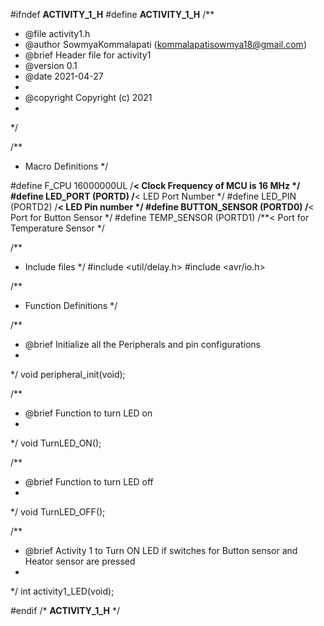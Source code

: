 #ifndef __ACTIVITY_1_H__
#define __ACTIVITY_1_H__
/**
 * @file activity1.h
 * @author SowmyaKommalapati (kommalapatisowmya18@gmail.com)
 * @brief Header file for activity1
 * @version 0.1
 * @date 2021-04-27
 * 
 * @copyright Copyright (c) 2021
 * 
 */


/**
 * Macro Definitions
 */

#define F_CPU 16000000UL 	/**< Clock Frequency of MCU is 16 MHz */
#define LED_PORT (PORTD)    /**< LED Port Number */
#define LED_PIN  (PORTD2)   /**< LED Pin number  */
#define BUTTON_SENSOR  (PORTD0)   /**< Port for Button Sensor  */
#define TEMP_SENSOR  (PORTD1)   /**< Port for Temperature Sensor   */

/**
 * Include files
 */ 
#include <util/delay.h>
#include <avr/io.h>


/**
 * Function Definitions
 */

/**
 * @brief Initialize all the Peripherals and pin configurations
 * 
 */
void peripheral_init(void);

/**
 * @brief Function to turn LED on
 * 
 */
void TurnLED_ON();

/**
 * @brief Function to turn LED off
 * 
 */
void TurnLED_OFF();

/**
 * @brief Activity 1 to Turn ON LED if switches for Button sensor and Heator sensor are pressed 
 * 
 */
int activity1_LED(void);

#endif /* __ACTIVITY_1_H__ */
